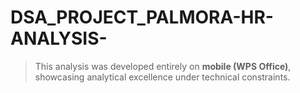# DSA_PROJECT_PALMORA-HR-ANALYSIS-
> This analysis was developed entirely on **mobile (WPS Office)**, showcasing analytical excellence under technical constraints.
